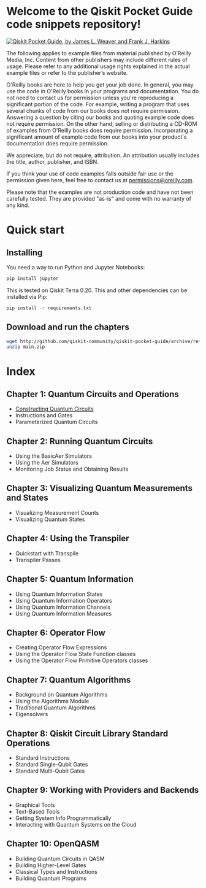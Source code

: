 # Welcome to the Qiskit Pocket Guide code snippets repository!

	  
[![Qiskit Pocket Guide, by James L. Weaver and Frank J. Harkins](http://covers.oreilly.com/images/9781098112400/cat.gif)](https://www.safaribooksonline.com/library/view/title/9781098112462//)
	  
The following applies to example files from material published by O’Reilly Media, Inc. Content from other publishers may include different rules of usage. Please refer to any additional usage rights explained in the actual example files or refer to the publisher’s website.
	  
O'Reilly books are here to help you get your job done. In general, you may use the code in O'Reilly books in your programs and documentation. You do not need to contact us for permission unless you're reproducing a significant portion of the code. For example, writing a program that uses several chunks of code from our books does not require permission. Answering a question by citing our books and quoting example code does not require permission. On the other hand, selling or distributing a CD-ROM of examples from O'Reilly books does require permission. Incorporating a significant amount of example code from our books into your product's documentation does require permission.
	  
We appreciate, but do not require, attribution. An attribution usually includes the title, author, publisher, and ISBN.
	  
If you think your use of code examples falls outside fair use or the permission given here, feel free to contact us at <permissions@oreilly.com>.
	  
Please note that the examples are not production code and have not been carefully tested. They are provided "as-is" and come with no warranty of any kind.

# Quick start

## Installing

You need a way to run Python and Jupyter Notebooks:
```bash
pip install jupyter
```

This is tested on Qiskit Terra 0.20. This and other dependencies can be installed via Pip:
```bash
pip install -r requirements.txt 

```

## Download and run the chapters

```bash
wget http://github.com/qiskit-community/qiskit-pocket-guide/archive/refs/heads/main.zip 
unzip main.zip

```

# Index

## Chapter 1: Quantum Circuits and Operations
 * [Constructing Quantum Circuits](chapter01_Quantum_Circuits_and_Operations/chapter01-1_Constructing_Quantum_Circuits.ipynb)
 * Instructions and Gates
 * Parameterized Quantum Circuits
## Chapter 2: Running Quantum Circuits
 * Using the BasicAer Simulators
 * Using the Aer Simulators
 * Monitoring Job Status and Obtaining Results
## Chapter 3: Visualizing Quantum Measurements and States
 * Visualizing Measurement Counts
 * Visualizing Quantum States
## Chapter 4: Using the Transpiler
 * Quickstart with Transpile
 * Transpiler Passes
## Chapter 5: Quantum Information
 * Using Quantum Information States
 * Using Quantum Information Operators
 * Using Quantum Information Channels
 * Using Quantum Information Measures
## Chapter 6: Operator Flow
 * Creating Operator Flow Expressions
 * Using the Operator Flow State Function classes
 * Using the Operator Flow Primitive Operators classes
## Chapter 7: Quantum Algorithms
* Background on Quantum Algorithms
* Using the Algorithms Module
* Traditional Quantum Algorithms
* Eigensolvers
## Chapter 8: Qiskit Circuit Library Standard Operations
* Standard Instructions
* Standard Single-Qubit Gates
* Standard Multi-Qubit Gates
## Chapter 9: Working with Providers and Backends
* Graphical Tools
* Text-Based Tools
* Getting System Info Programmatically
* Interacting with Quantum Systems on the Cloud
## Chapter 10: OpenQASM
* Building Quantum Circuits in QASM
* Building Higher-Level Gates
* Classical Types and Instructions
* Building Quantum Programs
